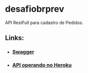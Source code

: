 # desafiobrprev
API RestFull para cadastro de Pedidos.

## Links:

- ### [Swagger](http://localhost:8085/swagger-ui.html)
- ### [API operando no Heroku](https://github.com/FernandaLV/trabalho-final-persistencia-34scj--mongodb)